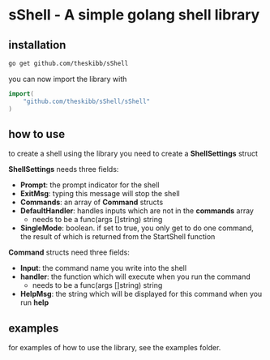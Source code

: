 # sShell - A simple golang shell library

## installation

~~~bash
go get github.com/theskibb/sShell
~~~

you can now import the library with 

~~~go
import(
    "github.com/theskibb/sShell/sShell"
)
~~~

## how to use

to create a shell using the library you need to create a **ShellSettings** struct

**ShellSettings** needs three fields:

- **Prompt**: the prompt indicator for the shell
- **ExitMsg**: typing this message will stop the shell
- **Commands**: an array of **Command** structs
- **DefaultHandler**: handles inputs which are not in the **commands** array
    - needs to be a func(args []string) string
- **SingleMode**: boolean. if set to true, you only get to do one command, the result of which is returned from the StartShell function

**Command** structs need three fields:

- **Input**: the command name you write into the shell
- **handler**: the function which will execute when you run the command
    - needs to be a func(args []string) string
- **HelpMsg**: the string which will be displayed for this command when you run **help**

## examples

for examples of how to use the library, see the examples folder.


